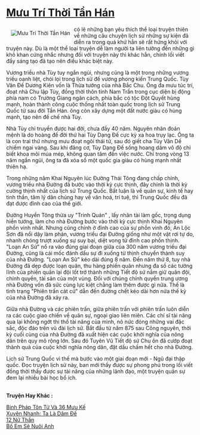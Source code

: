 <a href="https://utruyen.com/truyen/muu-tri-thoi-tan-han/20472/" title="Mưu Trí Thời Tần Hán"><h1>Mưu Trí Thời Tần Hán</h1></a><div style="display:table"><img align="right" style="float: left; padding: 10px;" src="https://utruyen.com/images/story/200x260/muu-tri-thoi-tan-han.jpg" alt="Mưu Trí Thời Tần Hán"> có lẽ những bạn yêu thích thể loại truyện thiên về những câu chuyện lịch sử những sự kiện đã diễn ra trong quá khứ hẳn sẽ rất hứng khỏi với truyện này. Dù là một thể loại truyện dễ làm người ta liên tưởng đến những gì khô khan cứng nhắc nhưng đối với truyện này thì khác hẳn, chính lối viết đầy sáng tạo đã tạo nên điều khác biệt này.<p></p>Vương triều nhà Tùy tuy ngắn ngủi, nhưng cũng là một trong những vương triều oanh liệt, chói lọi trong lịch sử đế vương phong kiến Trung Quốc. Tùy Văn Đế Dương Kiên vốn là Thừa tướng của nhà Bắc Chu. Ông đa mưu túc trí, đoạt nhà Chu lập Tùy, đồng thời thôn tính Nam Trần trong cục diện bị động phía nam có Trường Giang ngăn cách, phía bắc có tộc Đột Quyết hùng mạnh, hoàn thành công cuộc thống nhất toàn quốc trong lịch sử Trung Quốc từ sau đời Tần Hán. ông còn xây dựng một đất nước giàu có hùng mạnh, tạo nên đế chế nhà Tùy.<p></p>Nhà Tùy chỉ truyền được hai đời, chưa đầy 40 năm. Nguyên nhân đoản mệnh là do hoàng đế đời thứ hai Tùy Dạng Đế cực kỳ xa hoa trụy lạc. Ông ta là con trai thứ nhưng mưu đoạt ngôi thái tử, sau đó giết cha Tùy Văn Dế chiếm ngai vàng. Sau khi đăng cơ, Tùy Dạng Đế sống hoang dâm vô độ chỉ biết khoa môi múa mép, không quan tâm đến việc nước. Chỉ trong vòng 13 năm ngắn ngủi, ông ta đã xóa sổ một quốc gia giàu có hùng mạnh nhất thiên hạ.<p></p>Trong những năm Khai Nguyên lúc Đường Thái Tông đang chấp chính, vương triều nhà Đường đã bước vào thời kỳ cực thịnh, đây chính là thời kỳ cường thịnh nhất của lịch sử Trung Quốc. Bất luận là về quân sự, kinh tế hay tinh thần, tâm lý dân chúng hay về văn hoá, trí tuệ, thì Trung Quốc đều đã đạt được đỉnh cao của thế giới.<p></p>Đường Huyền Tông thừa uy "Trinh Quán" , lấy nhân tài làm gốc, trọng dụng hiền tướng, làm cho nhà Đường bước vào thời kỳ cực thịnh Khai Nguyên phồn vinh nhất. Nhưng cũng chính ở đỉnh cao của sự phồn vinh đó, An Lộc Sơn đã nổi dậy làm phản, vương triều đại Đường giống như một vật rơi tự do, nhanh chóng trượt xuống sự suy bại, diệt vong từ đỉnh cao phồn thịnh. "Loạn An Sử" nổ ra vào đúng giai đoạn giữa của 300 năm vương triều đại Đường, cũng là cái mốc đánh dấu sự đi xuống từ thịnh chuyển thành suy của nhà Đường. "Loạn An Sử" kéo dài đúng 8 năm. Đến năm thứ 8, tuy nhà Đường đã dẹp được loạn quân, thu hàng phiến quân nhưng đa số các tướng lĩnh của phiến quân lại đội lốt trở thành những Tiết độ sứ nắm giữ quân đội, chính quyền, tài sản của một vùng. Đối với chúng chính quyền trung ương nhà Đường vốn đã sức cùng lực kiệt chẳng làm thêm được gì nữa. Thế là tình trạng "Phiên trấn cát cứ" dẫn đến đường chết kéo dài hơn nửa thế kỷ của nhà Đường đã xảy ra.<p></p>Giữa nhà Đường và các phiên trấn, giữa phiên trấn với phiên trấn luôn diễn ra các cuộc giao chiến về quân sự, ngoại giao liên miên. Các chí sĩ tài năng qua lại không ngớt thi thố tài năng của mình, nô nức đóng những vai đặc sắc, độc đáo trên vũ đài lịch sử. Bắt đầu từ năm 875 sau Công nguyên, thời kỳ cuối cùng của nhà Đường đã xuất hiện các cuộc khởi nghĩa của nông dân trên quy mô rộng lớn. Sau đó Tuyên Vũ Tiết độ sứ Chu ôn đã cướp đoạt thành quả của cuộc khởi nghĩa nông dân, đặt dấu chấm hết cho nhà Đường.<p></p>Lịch sử Trung Quốc vì thế mà bước vào một giai đoạn mới - Ngũ đại thập quốc. Đọc truyện lịch sử này, ban mới thấy được sự phong phú trong lối viết đồng thời thấy được sự tài năng của những lãnh đạo, một truyện quân sự đem lại nhiều bài học bổ ích.</div><p><br><b>Truyện Hay Khác :</b></p><a href="https://utruyen.com/truyen/binh-phap-ton-tu-va-36-muu-ke/20465/" alt="Binh Pháp Tôn Tử Và 36 Mưu Kế">Binh Pháp Tôn Tử Và 36 Mưu Kế</a><br/><a href="https://github.com/quanluxury/ngontinhhot/tree/master/truyenhay/17698/" alt="Xuyên Nhanh: Ta Là Dâm Đế">Xuyên Nhanh: Ta Là Dâm Đế</a><br/><a href="https://www.flickr.com/photos/184340401@N07/48819124711/" alt="12 Nữ Thần">12 Nữ Thần</a><br/><a href="https://github.com/quanluxury/ngontinhhot/tree/master/truyenhay/16776/" alt="Bố Em Sẽ Nuôi Anh">Bố Em Sẽ Nuôi Anh</a><br/>